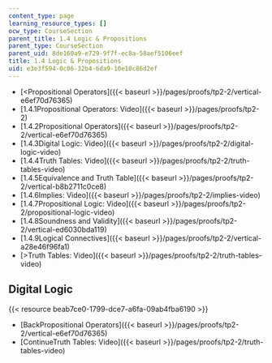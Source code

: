 ```yaml
---
content_type: page
learning_resource_types: []
ocw_type: CourseSection
parent_title: 1.4 Logic & Propositions
parent_type: CourseSection
parent_uid: 8de160a9-e729-9f7f-ec8a-58aef5106eef
title: 1.4 Logic & Propositions
uid: e3e3f594-0c06-32b4-6da9-10e10c86d2ef
---
```


*   [\<Propositional Operators]({{< baseurl >}}/pages/proofs/tp2-2/vertical-e6ef70d76365)
*   [1.4.1Propositional Operators: Video]({{< baseurl >}}/pages/proofs/tp2-2)
*   [1.4.2Propositional Operators]({{< baseurl >}}/pages/proofs/tp2-2/vertical-e6ef70d76365)
*   [1.4.3Digital Logic: Video]({{< baseurl >}}/pages/proofs/tp2-2/digital-logic-video)
*   [1.4.4Truth Tables: Video]({{< baseurl >}}/pages/proofs/tp2-2/truth-tables-video)
*   [1.4.5Equivalence and Truth Table]({{< baseurl >}}/pages/proofs/tp2-2/vertical-b8b2711c0ce8)
*   [1.4.6Implies: Video]({{< baseurl >}}/pages/proofs/tp2-2/implies-video)
*   [1.4.7Propositional Logic: Video]({{< baseurl >}}/pages/proofs/tp2-2/propositional-logic-video)
*   [1.4.8Soundness and Validity]({{< baseurl >}}/pages/proofs/tp2-2/vertical-ed6030bda119)
*   [1.4.9Logical Connectives]({{< baseurl >}}/pages/proofs/tp2-2/vertical-a28e46f96fa1)
*   [\>Truth Tables: Video]({{< baseurl >}}/pages/proofs/tp2-2/truth-tables-video)

Digital Logic
-------------

{{< resource beab7ce0-1799-dce7-a6fa-09ab4fba6190 >}}

*   [BackPropositional Operators]({{< baseurl >}}/pages/proofs/tp2-2/vertical-e6ef70d76365)
*   [ContinueTruth Tables: Video]({{< baseurl >}}/pages/proofs/tp2-2/truth-tables-video)